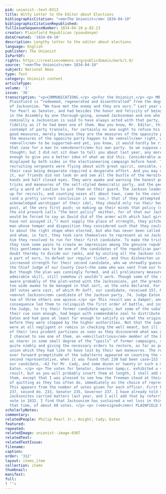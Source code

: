 ```yaml
---
pid: unionist--text-0313
title: Witty Letter to the Editor about Elections
bibliographicCitation: "<em>The Unionist</em> 1834-04-10"
bibliographicCitationRepublished: 
fullIssueSequenceNumber: 1834-04-10 p.02.13
creator: Plainfield Republican (pseudonym)
dateCreated: '1834-04-10'
description: Lengthy letter to the editor about elections
language: English
publisher: The Unionist
IsPartOf: 
rights: https://creativecommons.org/publicdomain/mark/1.0/
source: "<em>The Unionist</em> 1834-04-10"
subject: National News
type: Text
category: Unionist content
articleType: 
volume: '1'
issue: '36'
transcription: "<p>COMMUNICATIONS.</p> <p>For the Unionist.</p> <p> MR. EDITOR—Old
  Plainfield is “redeemed, regenerated and disenthralled” from the degrading bondage
  of Jacksonism. “We have met the enemy and they are ours.” Last year we gave a majority
  for Pearl as Senator, and had besides the honor and felicity of being represented
  in the Assembly by one thorough-going, avowed Jacksonman and one who though not
  nominally a Jacksonian is said to have always acted with that party, with as much
  fidelity as if he had been one of them. Now you know, Mr. Editor, this shows a laudable
  contempt of party trannels, for certainly no one ought to refuse his support to
  good measures, merely because they are the measures of the opposite party, and if
  the measures of the opposite party happen to be <em>all</em> right, why, they ought
  <em>all</em> to be supported—and yet, you know, it would hardly be right even in
  that case for a man to <em>desert</em> his own party. So we suppose our representative
  thought; but I did not sit down to tell you about last year, any more than just
  enough to give you a better idea of what we did this. Considerable activity was
  displayed by both sides in the electioneering campaign before hand. The Jackson
  recruiting sergeants were flying about with great spirit, sensible, doubtless, that
  their case being desperate required a desperate effort. And you may depend upon
  it, our friends did not look on and see all the bustle of the Heroites with folded
  hands and half closed eyes. They were awake and warning the honest people of the
  tricks and maneuvres of the self-styled democratic party, and the people needed
  only a word of caution to put them on their guard. The Jackson leaders, after beating
  up for recruits, and counting noses all about town, came to the conclusion, it seems,
  (and a pretty correct conclusion it was too,) that if they attempted to run a full-blooded,
  acknowledged worshipper of their idol, they should only run their head against a
  post, at the very first push; so making up their minds that policy (not that which
  the old proverb calls “the best policy” neither, for of that our Jackson leaders
  would be forced to say as David did of the armor with which Saul girded him, “I
  have not assayed it,”) must supply the place of strength, they pitched upon a worthy
  man whose temper and disposition they considered such that they could mould him
  to about the right shape when elected, but who has never been called a Jackson man,
  and whom, in fact, they took care themselves to represent as no Jackson man, and
  him they resolved to run for their first candidate. To make the trick work the better,
  they took some pains to create an impression among the genuine republicans that
  this gentleman was to be one of the candidates of the republican party, hoping no
  doubt thereby to divide our ranks, and by uniting all the Jackson strength with
  a part of ours, to defeat our regular ticket, and thus dishearten us, and run with
  increased strength for their second candidate, who we shrewdly guessed would be
  the Chief Judge of our County Court—the same who was sent from our town last year.
  But though the plan was cunningly formed, and all preliminary measures taken with
  admirable skill, still somehow it wouldn’t work. Though some of the republicans—not
  aware probably of the plot—voted with the Jacksonians, yet the greater part were
  too wide awake to be managed in that sort, as the vote declared. For the first representative
  287 votes were cast, of which Mr Goff, our candidate, received 157, Mr. Cady, the
  <em>not Jackson</em> candidate of the Jackson party, 74, Judge Eaton 2 or 3, and
  two of three others one apiece.</p> <p> This result was a damper, and as a natural
  consequence led them to relinquish the first order of battle, and instead of risking
  the Judge, to try their former candidate again; but some of the subalterns not getting
  their cue soon enough, had begun with commendable zeal to distribute votes for Mr.
  Eaton and had gone at least far enough to satisfy us what the original plan was,
  before they were stopped by the higher authorities. Not that the superior officers
  were at all negligent or remiss in checking the well meant, but ill judged activity
  of their less prudent partizans as soon as they discovered what was going on, for
  I chanced to see one of them, an <em>illustrious</em> member of the bar, as well
  as sharer in some small degree of the “spoils” of former campaigns, stepping about
  quite nimbly and giving the necessary orders to restore, as far as possible, that
  union which they had like to have lost by their own maneuvres. The result of the
  over forward promptitude of the subalterns appeared on counting the votes for a
  second representative, when it was found that 238 had been case—153 for Mr. Knight,
  our candidate, —62 for Mr. Cady, and some dozen or twenty or such a matter for Mr.
  Eaton. </p> <p> The votes for Senator, Governor &amp;c. exhibited a still more cheering
  result, but as you will probably insert them at length, I shall add nothing respecting
  them, except that I was pleased to see how the freeman stood at their posts instead
  of quitting as they too often do, immediately on the choice of representatives.
  This appears from the number of votes given for each officer. First Representative
  237, second do. 233, Senator 235, Governor 237. I have already told you how the
  Jacksonites carried matters last year, and I will add that by referring to the Presidential
  vote in 1832, I find that Jacksonism has sustained a net loss in this town since
  that time, of about 60 votes. </p> <p> (<em>signed</em>) PLAINFIELD REPUBLICAN </p> "
scholarlyNotes: 
commentary: 
relatedPeople: Philip Pearl Jr.; Knight; Cady; Eaton
featured: 
repeated: 
relatedImage: unionist--image-0307
relatedText: 
relatedTextIssue: 
filename: 
caption: 
order: '312'
layout: items_item
collection: items
thumbnail: 
manifest: 
full: 
! '': 
---
```

